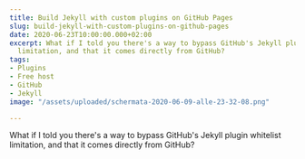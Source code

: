 ```yaml
---
title: Build Jekyll with custom plugins on GitHub Pages
slug: build-jekyll-with-custom-plugins-on-github-pages
date: 2020-06-23T10:00:00.000+02:00
excerpt: What if I told you there's a way to bypass GitHub's Jekyll plugin whitelist
  limitation, and that it comes directly from GitHub?
tags:
- Plugins
- Free host
- GitHub
- Jekyll
image: "/assets/uploaded/schermata-2020-06-09-alle-23-32-08.png"

---
```

What if I told you there's a way to bypass GitHub's Jekyll plugin whitelist limitation, and that it comes directly from GitHub?